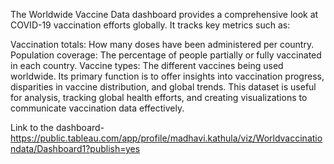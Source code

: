 The Worldwide Vaccine Data dashboard provides a comprehensive look at COVID-19 vaccination efforts globally. It tracks key metrics such as:

Vaccination totals: How many doses have been administered per country.
Population coverage: The percentage of people partially or fully vaccinated in each country.
Vaccine types: The different vaccines being used worldwide.
Its primary function is to offer insights into vaccination progress, disparities in vaccine distribution, and global trends. This dataset is useful for analysis, tracking global health efforts, and creating visualizations to communicate vaccination data effectively.

Link to the dashboard-
https://public.tableau.com/app/profile/madhavi.kathula/viz/Worldvaccinationdata/Dashboard1?publish=yes
